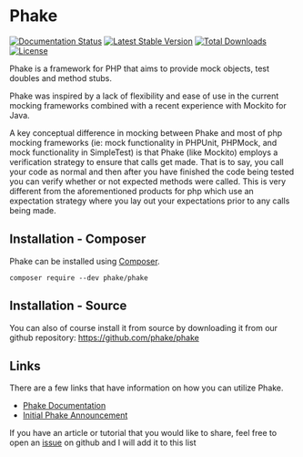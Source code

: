 Phake
=======
[![Documentation Status](https://readthedocs.org/projects/phake/badge/?version=latest)](https://readthedocs.org/projects/phake/?badge=latest)
[![Latest Stable Version](https://poser.pugx.org/phake/phake/v/stable.png)](https://packagist.org/packages/phake/phake) [![Total Downloads](https://poser.pugx.org/phake/phake/downloads.png)](https://packagist.org/packages/phake/phake) [![License](https://poser.pugx.org/phake/phake/license.png)](https://packagist.org/packages/phake/phake)

Phake is a framework for PHP that aims to provide mock objects, test doubles
and method stubs.

Phake was inspired by a lack of flexibility and ease of use in the current
mocking frameworks combined with a recent experience with Mockito for Java.

A key conceptual difference in mocking between Phake and most of php mocking
frameworks (ie: mock functionality in PHPUnit, PHPMock, and mock functionality
in SimpleTest) is that Phake (like Mockito) employs a verification strategy to
ensure that calls get made. That is to say, you call your code as normal and
then after you have finished the code being tested you can verify whether or
not expected methods were called. This is very different from the
aforementioned products for php which use an expectation strategy where you
lay out your expectations prior to any calls being made.

Installation - Composer
-----------------------

Phake can be installed using [Composer](https://github.com/composer/composer).

```
composer require --dev phake/phake
```

Installation - Source
---------------------

You can also of course install it from source by downloading it from our github repository: https://github.com/phake/phake

Links
-------------

There are a few links that have information on how you can utilize Phake.

* [Phake Documentation](http://phake.readthedocs.org/en/latest/)
* [Initial Phake Announcement](https://web.archive.org/web/20101230174850/http://digitalsandwich.com/archives/84-introducing-phake-mocking-framework.html)

If you have an article or tutorial that you would like to share, feel free to open an [issue](https://github.com/phake/phake/issues) on github and I will add it to this list
